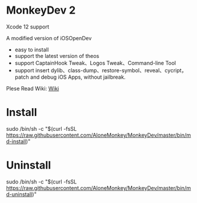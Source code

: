 # MonkeyDev 2

Xcode 12 support

A modified version of iOSOpenDev

* easy to install
* support the latest version of theos
* support CaptainHook Tweak、Logos Tweak、Command-line Tool
* support insert dylib、class-dump、restore-symbol、reveal、cycript，patch and debug iOS Apps, without jailbreak.

Plese Read Wiki: [Wiki](https://github.com/AloneMonkey/MonkeyDev/wiki)


# Install
sudo /bin/sh -c "$(curl -fsSL https://raw.githubusercontent.com/AloneMonkey/MonkeyDev/master/bin/md-install)"

# Uninstall
sudo /bin/sh -c "$(curl -fsSL https://raw.githubusercontent.com/AloneMonkey/MonkeyDev/master/bin/md-uninstall)"
